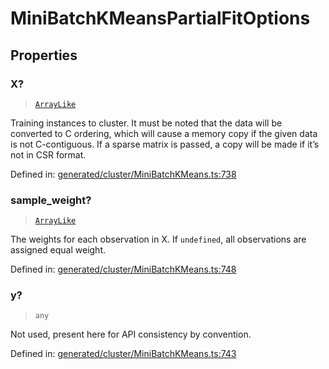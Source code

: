# MiniBatchKMeansPartialFitOptions

## Properties

### X?

> [`ArrayLike`](../types/ArrayLike.md)

Training instances to cluster. It must be noted that the data will be converted to C ordering, which will cause a memory copy if the given data is not C-contiguous. If a sparse matrix is passed, a copy will be made if it’s not in CSR format.

Defined in:  [generated/cluster/MiniBatchKMeans.ts:738](https://github.com/transitive-bullshit/scikit-learn-ts/blob/122b3c0/packages/sklearn/src/generated/cluster/MiniBatchKMeans.ts#L738)

### sample\_weight?

> [`ArrayLike`](../types/ArrayLike.md)

The weights for each observation in X. If `undefined`, all observations are assigned equal weight.

Defined in:  [generated/cluster/MiniBatchKMeans.ts:748](https://github.com/transitive-bullshit/scikit-learn-ts/blob/122b3c0/packages/sklearn/src/generated/cluster/MiniBatchKMeans.ts#L748)

### y?

> `any`

Not used, present here for API consistency by convention.

Defined in:  [generated/cluster/MiniBatchKMeans.ts:743](https://github.com/transitive-bullshit/scikit-learn-ts/blob/122b3c0/packages/sklearn/src/generated/cluster/MiniBatchKMeans.ts#L743)
